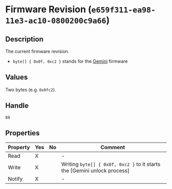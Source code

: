 # Firmware Revision (`e659f311-ea98-11e3-ac10-0800200c9a66`)

## Description

The current firmware revision.

* `byte[] { 0x0f, 0xc2 }` stands for the [Gemini](https://community.onewheel.com/topic/8150/introducing-gemini) firmware

## Values

Two bytes (e.g. `0x0fc2`).

## Handle

`88`

## Properties

| Property | Yes | No | Comment |
|----------|-----|----| ------- |
| Read     |  X  |    |    -    |
| Write    |  X  |    | Writing `byte[] { 0x0f, 0xc2 }` to it starts the [Gemini unlock process] |
| Notify   |  X  |    |    -    |